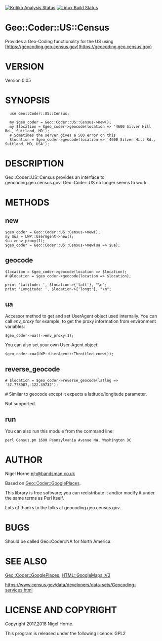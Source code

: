 [![Kritika Analysis Status](https://kritika.io/users/nigelhorne/repos/7736847150242974/heads/master/status.svg)](https://kritika.io/users/nigelhorne/repos/7736847150242974/heads/master/)
[![Linux Build Status](https://travis-ci.org/nigelhorne/Geo-Coder-US-Census.svg?branch=master)](https://travis-ci.org/nigelhorne/Geo-Coder-US-Census)

# Geo::Coder::US::Census

Provides a Geo-Coding functionality for the US using [https://geocoding.geo.census.gov](https://geocoding.geo.census.gov)

# VERSION

Version 0.05

# SYNOPSIS

      use Geo::Coder::US::Census;

      my $geo_coder = Geo::Coder::US::Census->new();
      my $location = $geo_coder->geocode(location => '4600 Silver Hill Rd., Suitland, MD');
      # Sometimes the server gives a 500 error on this
      $location = $geo_coder->geocode(location => '4600 Silver Hill Rd., Suitland, MD, USA');

# DESCRIPTION

Geo::Coder::US::Census provides an interface to geocoding.geo.census.gov.  Geo::Coder::US no longer seems to work.

# METHODS

## new

    $geo_coder = Geo::Coder::US::Census->new();
    my $ua = LWP::UserAgent->new();
    $ua->env_proxy(1);
    $geo_coder = Geo::Coder::US::Census->new(ua => $ua);

## geocode

    $location = $geo_coder->geocode(location => $location);
    # @location = $geo_coder->geocode(location => $location);

    print 'Latitude: ', $location->{'latt'}, "\n";
    print 'Longitude: ', $location->{'longt'}, "\n";

## ua

Accessor method to get and set UserAgent object used internally. You
can call _env\_proxy_ for example, to get the proxy information from
environment variables:

    $geo_coder->ua()->env_proxy(1);

You can also set your own User-Agent object:

    $geo_coder->ua(LWP::UserAgent::Throttled->new());

## reverse\_geocode

    # $location = $geo_coder->reverse_geocode(latlng => '37.778907,-122.39732');

\# Similar to geocode except it expects a latitude/longitude parameter.

Not supported.

## run

You can also run this module from the command line:

    perl Census.pm 1600 Pennsylvania Avenue NW, Washington DC

# AUTHOR

Nigel Horne <njh@bandsman.co.uk>

Based on [Geo::Coder::GooglePlaces](https://metacpan.org/pod/Geo::Coder::GooglePlaces).

This library is free software; you can redistribute it and/or modify
it under the same terms as Perl itself.

Lots of thanks to the folks at geocoding.geo.census.gov.

# BUGS

Should be called Geo::Coder::NA for North America.

# SEE ALSO

[Geo::Coder::GooglePlaces](https://metacpan.org/pod/Geo::Coder::GooglePlaces), [HTML::GoogleMaps::V3](https://metacpan.org/pod/HTML::GoogleMaps::V3)

https://www.census.gov/data/developers/data-sets/Geocoding-services.html

# LICENSE AND COPYRIGHT

Copyright 2017,2018 Nigel Horne.

This program is released under the following licence: GPL2
